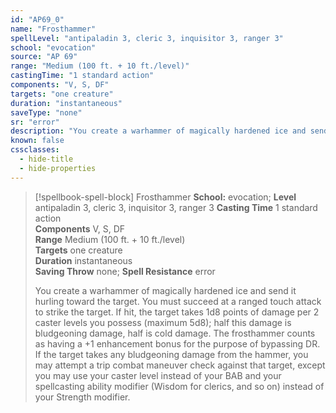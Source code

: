 ```yaml
---
id: "AP69_0"
name: "Frosthammer"
spellLevel: "antipaladin 3, cleric 3, inquisitor 3, ranger 3"
school: "evocation"
source: "AP 69"
range: "Medium (100 ft. + 10 ft./level)"
castingTime: "1 standard action"
components: "V, S, DF"
targets: "one creature"
duration: "instantaneous"
saveType: "none"
sr: "error"
description: "You create a warhammer of magically hardened ice and send it hurling toward the target. You must succeed at a ranged touch attack to strike the target. If hit, the target takes 1d8 points of damage per 2 caster levels you possess (maximum 5d8); half this damage is bludgeoning damage, half is cold damage. The frosthammer counts as having a +1 enhancement bonus for the purpose of bypassing DR. If the target takes any bludgeoning damage from the hammer, you may attempt a trip combat maneuver check against that target, except you may use your caster level instead of your BAB and your spellcasting ability modifier (Wisdom for clerics, and so on) instead of your Strength modifier."
known: false
cssclasses:
  - hide-title
  - hide-properties
---
```


> [!spellbook-spell-block] Frosthammer
> **School:** evocation; **Level** antipaladin 3, cleric 3, inquisitor 3, ranger 3
> **Casting Time** 1 standard action  
> **Components** V, S, DF  
> **Range** Medium (100 ft. + 10 ft./level)  
> **Targets** one creature  
> **Duration** instantaneous  
> **Saving Throw** none; **Spell Resistance** error
> 
> You create a warhammer of magically hardened ice and send it hurling toward the target. You must succeed at a ranged touch attack to strike the target. If hit, the target takes 1d8 points of damage per 2 caster levels you possess (maximum 5d8); half this damage is bludgeoning damage, half is cold damage. The frosthammer counts as having a +1 enhancement bonus for the purpose of bypassing DR. If the target takes any bludgeoning damage from the hammer, you may attempt a trip combat maneuver check against that target, except you may use your caster level instead of your BAB and your spellcasting ability modifier (Wisdom for clerics, and so on) instead of your Strength modifier.